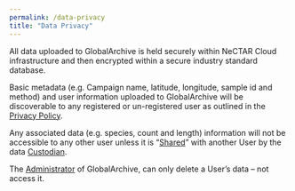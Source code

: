 ```yaml
---
permalink: /data-privacy
title: "Data Privacy"
---
```

All data uploaded to GlobalArchive is held securely within NeCTAR Cloud infrastructure and then encrypted within a secure industry standard database.

Basic metadata (e.g. Campaign name, latitude, longitude, sample id and method) and user information uploaded to GlobalArchive will be discoverable to any registered or un-registered user as outlined in the [Privacy Policy](https://docs.google.com/document/d/12G1k2s1qYRwW6g34PSmR67-BaJTSdc63LKZOwiKTZCo/edit#heading=h.vh6d0zinsil4 "Privacy Policy").

Any associated data (e.g. species, count and length) information will not be accessible to any other user unless it is “[Shared](https://globalarchivemanual.github.io/guide/user-access-and-sharing)” with another User by the data [Custodian](https://globalarchivemanual.github.io/guide/user-access-and-sharing).

The [Administrator](https://globalarchivemanual.github.io/guide/user-access-and-sharing) of GlobalArchive, can only delete a User’s data – not access it.
